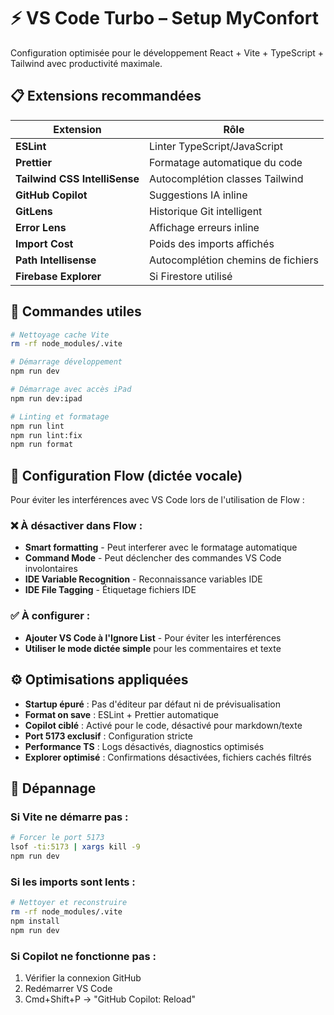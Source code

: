 # ⚡ VS Code Turbo – Setup MyConfort

Configuration optimisée pour le développement React + Vite + TypeScript + Tailwind avec productivité maximale.

## 📋 Extensions recommandées

| Extension | Rôle |
|-----------|------|
| **ESLint** | Linter TypeScript/JavaScript |
| **Prettier** | Formatage automatique du code |
| **Tailwind CSS IntelliSense** | Autocomplétion classes Tailwind |
| **GitHub Copilot** | Suggestions IA inline |
| **GitLens** | Historique Git intelligent |
| **Error Lens** | Affichage erreurs inline |
| **Import Cost** | Poids des imports affichés |
| **Path Intellisense** | Autocomplétion chemins de fichiers |
| **Firebase Explorer** | Si Firestore utilisé |

## 🚀 Commandes utiles

```bash
# Nettoyage cache Vite
rm -rf node_modules/.vite

# Démarrage développement
npm run dev

# Démarrage avec accès iPad
npm run dev:ipad

# Linting et formatage
npm run lint
npm run lint:fix
npm run format
```

## 🎯 Configuration Flow (dictée vocale)

Pour éviter les interférences avec VS Code lors de l'utilisation de Flow :

### ❌ À désactiver dans Flow :
- **Smart formatting** - Peut interferer avec le formatage automatique
- **Command Mode** - Peut déclencher des commandes VS Code involontaires  
- **IDE Variable Recognition** - Reconnaissance variables IDE
- **IDE File Tagging** - Étiquetage fichiers IDE

### ✅ À configurer :
- **Ajouter VS Code à l'Ignore List** - Pour éviter les interférences
- **Utiliser le mode dictée simple** pour les commentaires et texte

## ⚙️ Optimisations appliquées

- **Startup épuré** : Pas d'éditeur par défaut ni de prévisualisation
- **Format on save** : ESLint + Prettier automatique
- **Copilot ciblé** : Activé pour le code, désactivé pour markdown/texte
- **Port 5173 exclusif** : Configuration stricte
- **Performance TS** : Logs désactivés, diagnostics optimisés
- **Explorer optimisé** : Confirmations désactivées, fichiers cachés filtrés

## 🔧 Dépannage

### Si Vite ne démarre pas :
```bash
# Forcer le port 5173
lsof -ti:5173 | xargs kill -9
npm run dev
```

### Si les imports sont lents :
```bash
# Nettoyer et reconstruire
rm -rf node_modules/.vite
npm install
npm run dev
```

### Si Copilot ne fonctionne pas :
1. Vérifier la connexion GitHub
2. Redémarrer VS Code
3. Cmd+Shift+P → "GitHub Copilot: Reload"
